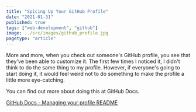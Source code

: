 ```yaml
---
title: "Spicing Up Your GitHub Profile"
date: "2021-01-31"
published: true
tags: ["web-development", "github"]
image: ../src/images/github_profile.jpg
pagetype: "article"
---
```


More and more, when you check out someone's GitHub profile, you see that they've been able to customize it. The first few times I noticed it, I didn't think to do the same thing to my profile. However, if everyone's going to start doing it, it would feel weird not to do something to make the profile a little more eye-catching.

You can find out more about doing this at GitHub Docs.

[GitHub Docs - Managing your profile README](https://docs.github.com/en/github/setting-up-and-managing-your-github-profile/managing-your-profile-readme)
